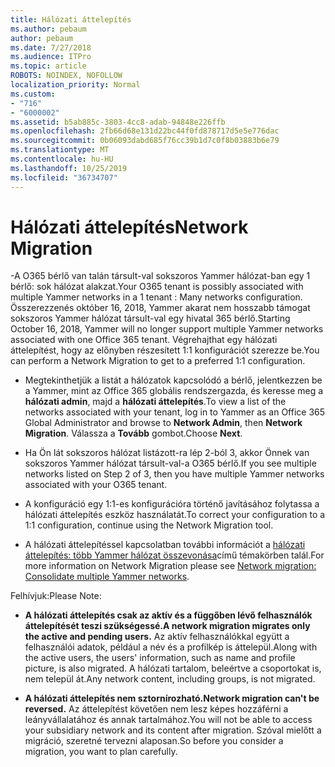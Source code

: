 ```yaml
---
title: Hálózati áttelepítés
ms.author: pebaum
author: pebaum
ms.date: 7/27/2018
ms.audience: ITPro
ms.topic: article
ROBOTS: NOINDEX, NOFOLLOW
localization_priority: Normal
ms.custom:
- "716"
- "6000002"
ms.assetid: b5ab885c-3803-4cc8-adab-94848e226ffb
ms.openlocfilehash: 2fb66d68e131d22bc44f0fd878717d5e5e776dac
ms.sourcegitcommit: 0b06093dabd685f76cc39b1d7c0f8b03883b6e79
ms.translationtype: MT
ms.contentlocale: hu-HU
ms.lasthandoff: 10/25/2019
ms.locfileid: "36734707"
---
```

# <a name="network-migration"></a><span data-ttu-id="4def7-102">Hálózati áttelepítés</span><span class="sxs-lookup"><span data-stu-id="4def7-102">Network Migration</span></span>

<span data-ttu-id="4def7-103">-A O365 bérlő van talán társult-val sokszoros Yammer hálózat-ban egy 1 bérlő: sok hálózat alakzat.</span><span class="sxs-lookup"><span data-stu-id="4def7-103">Your O365 tenant is possibly associated with multiple Yammer networks in a 1 tenant : Many networks configuration.</span></span> <span data-ttu-id="4def7-104">Összerezzenés október 16, 2018, Yammer akarat nem hosszabb támogat sokszoros Yammer hálózat társult-val egy hivatal 365 bérlő.</span><span class="sxs-lookup"><span data-stu-id="4def7-104">Starting October 16, 2018, Yammer will no longer support multiple Yammer networks associated with one Office 365 tenant.</span></span> <span data-ttu-id="4def7-105">Végrehajthat egy hálózati áttelepítést, hogy az előnyben részesített 1:1 konfigurációt szerezze be.</span><span class="sxs-lookup"><span data-stu-id="4def7-105">You can perform a Network Migration to get to a preferred 1:1 configuration.</span></span>
  
- <span data-ttu-id="4def7-106">Megtekinthetjük a listát a hálózatok kapcsolódó a bérlő, jelentkezzen be a Yammer, mint az Office 365 globális rendszergazda, és keresse meg a **hálózati admin**, majd a **hálózati áttelepítés**.</span><span class="sxs-lookup"><span data-stu-id="4def7-106">To view a list of the networks associated with your tenant, log in to Yammer as an Office 365 Global Administrator and browse to **Network Admin**, then **Network Migration**.</span></span> <span data-ttu-id="4def7-107">Válassza a **Tovább** gombot.</span><span class="sxs-lookup"><span data-stu-id="4def7-107">Choose **Next**.</span></span>

- <span data-ttu-id="4def7-108">Ha Ön lát sokszoros hálózat listázott-ra lép 2-ból 3, akkor Önnek van sokszoros Yammer hálózat társult-val-a O365 bérlő.</span><span class="sxs-lookup"><span data-stu-id="4def7-108">If you see multiple networks listed on Step 2 of 3, then you have multiple Yammer networks associated with your O365 tenant.</span></span>

- <span data-ttu-id="4def7-109">A konfiguráció egy 1:1-es konfigurációra történő javításához folytassa a hálózati áttelepítés eszköz használatát.</span><span class="sxs-lookup"><span data-stu-id="4def7-109">To correct your configuration to a 1:1 configuration, continue using the Network Migration tool.</span></span>

- <span data-ttu-id="4def7-110">A hálózati áttelepítéssel kapcsolatban további információt a [hálózati áttelepítés: több Yammer hálózat összevonása](https://docs.microsoft.com/yammer/configure-your-yammer-network/consolidate-multiple-yammer-networks)című témakörben talál.</span><span class="sxs-lookup"><span data-stu-id="4def7-110">For more information on Network Migration please see [Network migration: Consolidate multiple Yammer networks](https://docs.microsoft.com/yammer/configure-your-yammer-network/consolidate-multiple-yammer-networks).</span></span>

<span data-ttu-id="4def7-111">Felhívjuk:</span><span class="sxs-lookup"><span data-stu-id="4def7-111">Please Note:</span></span>
  
- <span data-ttu-id="4def7-112">**A hálózati áttelepítés csak az aktív és a függőben lévő felhasználók áttelepítését teszi szükségessé.**</span><span class="sxs-lookup"><span data-stu-id="4def7-112">**A network migration migrates only the active and pending users.**</span></span> <span data-ttu-id="4def7-113">Az aktív felhasználókkal együtt a felhasználói adatok, például a név és a profilkép is áttelepül.</span><span class="sxs-lookup"><span data-stu-id="4def7-113">Along with the active users, the users' information, such as name and profile picture, is also migrated.</span></span> <span data-ttu-id="4def7-114">A hálózati tartalom, beleértve a csoportokat is, nem települ át.</span><span class="sxs-lookup"><span data-stu-id="4def7-114">Any network content, including groups, is not migrated.</span></span>

- <span data-ttu-id="4def7-115">**A hálózati áttelepítés nem sztornírozható.**</span><span class="sxs-lookup"><span data-stu-id="4def7-115">**Network migration can't be reversed.**</span></span> <span data-ttu-id="4def7-116">Az áttelepítést követően nem lesz képes hozzáférni a leányvállalatához és annak tartalmához.</span><span class="sxs-lookup"><span data-stu-id="4def7-116">You will not be able to access your subsidiary network and its content after migration.</span></span> <span data-ttu-id="4def7-117">Szóval mielőtt a migráció, szeretné tervezni alaposan.</span><span class="sxs-lookup"><span data-stu-id="4def7-117">So before you consider a migration, you want to plan carefully.</span></span>
